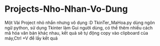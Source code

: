 # Projects-Nho-Nhan-Vo-Dung
Một Vài Project nhỏ nhắn nhưng vô dụng :D
TkinTer_MaHoa.py dùng ngôn ngữ python, sử dụng Tkinter làm Gui người dùng, có thể thêm nhiều cách mã hóa văn bản khác nhau, kết quả sẽ tự động copy vào clipboard của máy,Ctrl +V để lấy kết quả
